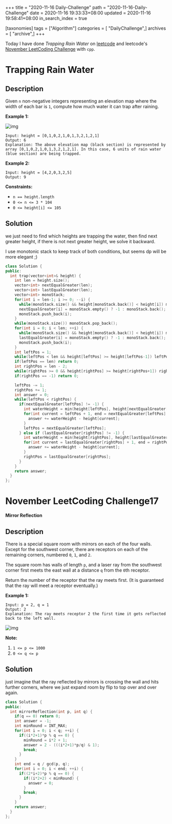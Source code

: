 +++
title = "2020-11-16 Daily-Challenge"
path = "2020-11-16-Daily-Challenge"
date = 2020-11-16 19:33:33+08:00
updated = 2020-11-16 19:58:41+08:00
in_search_index = true

[taxonomies]
tags = ["Algorithm"]
categories = [ "DailyChallenge",]
archives = [ "archive",]
+++

Today I have done *Trapping Rain Water* on [leetcode](https://leetcode.com/problems/trapping-rain-water/) and leetcode's [November LeetCoding Challenge](https://leetcode.com/explore/challenge/card/november-leetcoding-challenge/566/week-3-november-15th-november-21st/3534/) with `cpp`.

<!-- more -->

# Trapping Rain Water

## Description

Given `n` non-negative integers representing an elevation map where the width of each bar is `1`, compute how much water it can trap after raining.

**Example 1:**

![img](https://assets.leetcode.com/uploads/2018/10/22/rainwatertrap.png)

```
Input: height = [0,1,0,2,1,0,1,3,2,1,2,1]
Output: 6
Explanation: The above elevation map (black section) is represented by array [0,1,0,2,1,0,1,3,2,1,2,1]. In this case, 6 units of rain water (blue section) are being trapped.
```

**Example 2:**

```
Input: height = [4,2,0,3,2,5]
Output: 9
```

**Constraints:**

- `n == height.length`
- `0 <= n <= 3 * 104`
- `0 <= height[i] <= 105`

## Solution

we just need to find which heights are trapping the water, then find next greater height, if there is not next greater height, we solve it backward.

I use monotonic stack to keep track of both conditions, but seems dp will be more elegant ;)

``` cpp
class Solution {
public:
  int trap(vector<int>& height) {
    int len = height.size();
    vector<int> nextEqualGreater(len);
    vector<int> lastEqualGreater(len);
    vector<int> monoStack;
    for(int i = len-1; i >= 0; --i) {
      while(monoStack.size() && height[monoStack.back()] < height[i]) monoStack.pop_back();
      nextEqualGreater[i] = monoStack.empty() ? -1 : monoStack.back();
      monoStack.push_back(i);
    }
    while(monoStack.size()) monoStack.pop_back();
    for(int i = 0; i < len; ++i) {
      while(monoStack.size() && height[monoStack.back()] < height[i]) monoStack.pop_back();
      lastEqualGreater[i] = monoStack.empty() ? -1 : monoStack.back();
      monoStack.push_back(i);
    }
    int leftPos = 1;
    while(leftPos < len && height[leftPos] >= height[leftPos-1]) leftPos += 1;
    if(leftPos == len) return 0;
    int rightPos = len - 2;
    while(rightPos >= 0 && height[rightPos] >= height[rightPos+1]) rightPos -= 1;
    if(rightPos == -1) return 0;

    leftPos -= 1;
    rightPos += 1;
    int answer = 0;
    while(leftPos < rightPos) {
      if(nextEqualGreater[leftPos] != -1) {
        int waterHeight = min(height[leftPos], height[nextEqualGreater[leftPos]]);
        for(int current = leftPos + 1, end = nextEqualGreater[leftPos] -1; current <= end; ++current) {
          answer += waterHeight - height[current];
        }
        leftPos = nextEqualGreater[leftPos];
      } else if (lastEqualGreater[rightPos] != -1) {
        int waterHeight = min(height[rightPos], height[lastEqualGreater[rightPos]]);
        for(int current = lastEqualGreater[rightPos] + 1, end = rightPos -1; current <= end; ++current) {
          answer += waterHeight - height[current];
        }
        rightPos = lastEqualGreater[rightPos];
      }
    }
    return answer;
  }
};
```

# November LeetCoding Challenge17

**Mirror Reflection**

## Description

There is a special square room with mirrors on each of the four walls. Except for the southwest corner, there are receptors on each of the remaining corners, numbered `0`, `1`, and `2`.

The square room has walls of length `p`, and a laser ray from the southwest corner first meets the east wall at a distance `q` from the `0`th receptor.

Return the number of the receptor that the ray meets first. (It is guaranteed that the ray will meet a receptor eventually.)

**Example 1:**

```
Input: p = 2, q = 1
Output: 2
Explanation: The ray meets receptor 2 the first time it gets reflected back to the left wall.
```

![img](https://s3-lc-upload.s3.amazonaws.com/uploads/2018/06/18/reflection.png)

**Note:**

1. `1 <= p <= 1000`
2. `0 <= q <= p`

## Solution

just imagine that the ray reflected by mirrors is crossing the wall and hits further corners, where we just expand room by flip to top over and over again.

``` cpp
class Solution {
public:
  int mirrorReflection(int p, int q) {
    if(q == 0) return 0;
    int answer = -1;
    int minRound = INT_MAX;
    for(int i = 0; i < q; ++i) {
      if((i*2+1)*p % q == 0) {
        minRound = i*2 + 1;
        answer = 2 - (((i*2+1)*p/q) & 1);
        break;
      }
    }
    int end = q / gcd(p, q);
    for(int i = 0; i < end; ++i) {
      if((2*i+2)*p % q == 0) {
        if((i*2+2) < minRound) {
          answer = 0;
        }
        break;
      }
    }
    return answer;
  }
};
```
